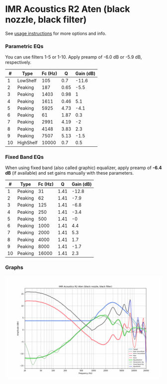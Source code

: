 # IMR Acoustics R2 Aten (black nozzle, black filter)
See [usage instructions](https://github.com/jaakkopasanen/AutoEq#usage) for more options and info.

### Parametric EQs
You can use filters 1-5 or 1-10. Apply preamp of -6.0 dB or -5.9 dB, respectively.

|   # | Type      |   Fc (Hz) |    Q |   Gain (dB) |
|-----|-----------|-----------|------|-------------|
|   1 | LowShelf  |       105 | 0.7  |       -11.6 |
|   2 | Peaking   |       187 | 0.65 |        -5.5 |
|   3 | Peaking   |      1403 | 0.98 |         1   |
|   4 | Peaking   |      1611 | 0.46 |         5.1 |
|   5 | Peaking   |      5925 | 4.73 |        -4.1 |
|   6 | Peaking   |        61 | 1.87 |         0.3 |
|   7 | Peaking   |      2991 | 4.19 |        -2   |
|   8 | Peaking   |      4148 | 3.83 |         2.3 |
|   9 | Peaking   |      7507 | 5.13 |        -1.5 |
|  10 | HighShelf |     10000 | 0.7  |         0.5 |

### Fixed Band EQs
When using fixed band (also called graphic) equalizer, apply preamp of **-6.4 dB** (if available) and set gains manually with these parameters.

|   # | Type    |   Fc (Hz) |    Q |   Gain (dB) |
|-----|---------|-----------|------|-------------|
|   1 | Peaking |        31 | 1.41 |       -12.8 |
|   2 | Peaking |        62 | 1.41 |        -7.9 |
|   3 | Peaking |       125 | 1.41 |        -6.8 |
|   4 | Peaking |       250 | 1.41 |        -3.4 |
|   5 | Peaking |       500 | 1.41 |        -0   |
|   6 | Peaking |      1000 | 1.41 |         4.4 |
|   7 | Peaking |      2000 | 1.41 |         5.3 |
|   8 | Peaking |      4000 | 1.41 |         1.7 |
|   9 | Peaking |      8000 | 1.41 |        -1.7 |
|  10 | Peaking |     16000 | 1.41 |         2.3 |

### Graphs
![](./IMR%20Acoustics%20R2%20Aten%20(black%20nozzle,%20black%20filter).png)
